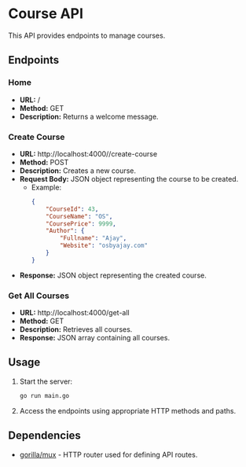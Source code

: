 # Course API

This API provides endpoints to manage courses.

## Endpoints

### Home

- **URL:** /
- **Method:** GET
- **Description:** Returns a welcome message.

### Create Course

- **URL:** http://localhost:4000//create-course
- **Method:** POST
- **Description:** Creates a new course.
- **Request Body:** JSON object representing the course to be created.
  - Example:
    ```json
    {
        "CourseId": 43,
        "CourseName": "OS",
        "CoursePrice": 9999,
        "Author": {
            "Fullname": "Ajay",
            "Website": "osbyajay.com"
        }
    }
    ```
- **Response:** JSON object representing the created course.

### Get All Courses

- **URL:** http://localhost:4000/get-all
- **Method:** GET
- **Description:** Retrieves all courses.
- **Response:** JSON array containing all courses.

## Usage

1. Start the server:
    ```bash
    go run main.go
    ```

2. Access the endpoints using appropriate HTTP methods and paths.

## Dependencies

- [gorilla/mux](https://github.com/gorilla/mux) - HTTP router used for defining API routes.
